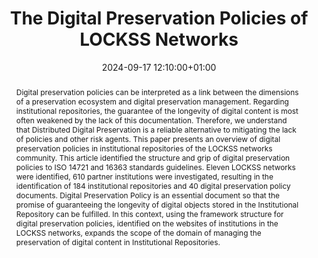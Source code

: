 ---
abstract: Digital preservation policies can be interpreted as a link between the dimensions
  of a preservation ecosystem and digital preservation management. Regarding institutional
  repositories, the guarantee of the longevity of digital content is most often weakened
  by the lack of this documentation. Therefore, we understand that Distributed Digital
  Preservation is a reliable alternative to mitigating the lack of policies and other
  risk agents. This paper presents an overview of digital preservation policies in
  institutional repositories of the LOCKSS networks community. This article identified
  the structure and grip of digital preservation policies to ISO 14721 and 16363 standards
  guidelines. Eleven LOCKSS networks were identified, 610 partner institutions were
  investigated, resulting in the identification of 184 institutional repositories
  and 40 digital preservation policy documents. Digital Preservation Policy is an
  essential document so that the promise of guaranteeing the longevity of digital
  objects stored in the Institutional Repository can be fulfilled. In this context,
  using the framework structure for digital preservation policies, identified on the
  websites of institutions in the LOCKSS networks, expands the scope of the domain
  of managing the preservation of digital content in Institutional Repositories.
creators:
- Miguel Angel Mardero Arellano
date: 2024-09-17 12:10:00+01:00
document_url: https://doi.org/10.21428/5676bf2d.f5259972
grand_parent: iPRES
institutions: []
keywords:
- approaches to preservation
- start 2 preserve
landing_page_url: https://ipres2024.pubpub.org/pub/2u7go804/
language: eng
layout: publication
license: Creative Commons Zero (CC0-1.0)
notes_url: https://docs.google.com/document/d/1q7uNrEVGePdeRV2G9qDrO4AfNgIr2YY_xpKU99e61Yo/edit#heading=h.aar4tupij1po
parent: iPRES 2024
publication_type: paper
size: null
slides_url: ''
source_name: iPRES
stream_url: https://www.archief.vlaanderen.be/archief/records/dossiers/5acb210228ce4315ae650812d056a482329eb83ed2dc42398a51505dc153be81/documents/33b18535dd5843ffb8f79c836fadf7895bec43f73c7f4e4682ff38249050ad85
title: The Digital Preservation Policies of  LOCKSS Networks
year: 2024
---